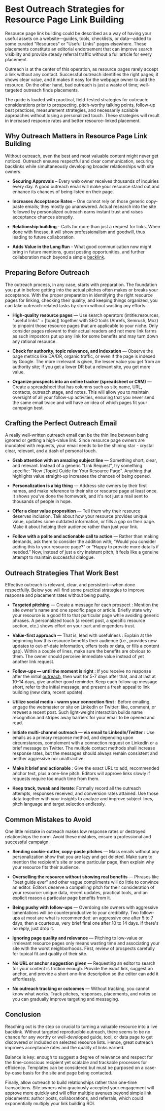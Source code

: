 # Best Outreach Strategies for Resource Page Link Building


Resource page link building could be described as a way of having your useful assets on a website—guides, tools, checklists, or data—added to some curated "Resources" or "Useful Links" pages elsewhere. These placements constitute an editorial endorsement that can improve search visibility and provide steady referral traffic without a full article for every placement.

Outreach is at the center of this operation, as resource pages rarely accept a link without any contact. Successful outreach identifies the right pages; it shows clear value, and it makes it easy for the webpage owner to add the resource. On the other hand, bad outreach is just a waste of time; well-targeted outreach finds placements.

The guide is loaded with practical, field-tested strategies for outreach: considerations prior to prospecting, pitch-worthy talking points, follow-up best practices, measurement strategies, and necessarily scalable approaches without losing a personalized touch. These strategies will result in increased response rates and better resource-linked placement.

## Why Outreach Matters in Resource Page Link Building

Without outreach, even the best and most valuable content might never get noticed. Outreach ensures respectful and clear communication, securing backlinks while simultaneously developing broader relationships with site owners.

- **Securing Approvals** – Every web owner receives thousands of inquiries every day. A good outreach email will make your resource stand out and enhance its chances of being listed on their page.

- **Increases Acceptance Rates** – One cannot rely on those generic copy-paste emails; they mostly go unanswered. Actual research into the site followed by personalized outreach earns instant trust and raises acceptance chances abruptly.

- **Relationship building** - Calls for more than just a request for links. When done with finesse, it will show professionalism and goodwill, thus leading to future collaboration.

- **Adds Value in the Long Run** - What good communication now might bring in future mentions, guest posting opportunities, and further collaboration much beyond a simple [backlink](https://www.backlinkchecker.co/).

## Preparing Before Outreach

The outreach process, in any case, starts with preparation. The foundation you put in before getting into the actual pitches often makes or breaks your acceptance. With the proper preparation in identifying the right resource pages for linking, checking their quality, and keeping things organized, you can take outreach-related tasks by storm without wasting any efforts.

- **High-quality resource pages** — Use search operators (intitle:resources, "useful links" + [topic]) together with SEO tools (Ahrefs, Semrush, Moz) to pinpoint those resource pages that are applicable to your niche. Only consider pages relevant to their actual readers and not mere link farms as such impostors put up any link for some benefits and may turn down any rational resource.

- **Check for authority, topic relevance, and indexation** — Observe the page metrics like DA/DR, organic traffic, or even if the page is indexed by Google. The more irrelevant is given, the lesser value you get from an authority site; if you get a lower DR but a relevant site, you get more value.

- **Organize prospects into an online tracker (spreadsheet or CRM)** — Create a spreadsheet that has columns such as site name, URL, contacts, outreach stage, and notes. This will allow you to maintain oversight of all your follow-up activities, ensuring that you never send the same email twice and will have an idea of which pages fit your campaign best.

## Crafting the Perfect Outreach Email

A really well-written outreach email can be the thin line between being ignored or getting a high-value link. Since resource page owners are inundated with requests, your email needs to be the shining star - crystal clear, relevant, and a dash of personal touch.

- **Grab attention with an amazing subject line** — Something short, clear, and relevant. Instead of a generic "Link Request", try something specific: "New [Topic] Guide for Your Resource Page". Anything that highlights value straight-up increases the chances of being opened.

- **Personalization is a big thing** — Address site owners by their first names, and make reference to their site or resource page at least once. It shows you've done the homework, and it's not just a mail sent to thousands of people in hope.

- **Offer a clear value proposition** — Tell them why their resource deserves inclusion. Talk about how your resource provides unique value, updates some outdated information, or fills a gap on their page. Make it about helping their audience rather than just your link.

- **Follow with a polite and actionable call to action** — Rather than making demands, ask them to consider the addition with, “Would you consider adding this to your resource page?” or “Happy to provide more details if needed.” Now, instead of just a dry insistent pitch, it feels like a genuine attempt to maintain successful dialogue.

## Outreach Strategies That Work Best

Effective outreach is relevant, clear, and persistent—when done respectfully. Below you will find some practical strategies to improve response and placement rates without being pushy.

- **Targeted pitching** — Create a message for each prospect : Mention the site owner's name and one specific page or article. Briefly state why your resource is a good fit to that particular page while avoiding generic phrases. A personalized touch (a recent post, a specific resource section, etc.) shows effort on your part and engenders trust.

- **Value-first approach** — That is, lead with usefulness : Explain at the beginning how this resource benefits their audience (i.e., provides new updates to out-of-date information, offers tools or data, or fills a content gap). Within a couple of lines, make sure the benefits are obvious to them. The owner should perceive immediate value instead of yet another link request.

- **Follow-ups — until the moment is right** : If you receive no response after the initial [outreach](https://blog.backlinkchecker.co/reverse-outreach-link-building/), then wait for 5-7 days after that, and at last at 10-14 days, give another good reminder. Keep each follow-up message short, refer to the initial message, and present a fresh appeal to link building (new data, recent update).

- **Utilize social media - warm your connection first** : Before emailing, engage the webmaster or site on LinkedIn or Twitter: like, comment, or retweet a recent post. Such light-weight interaction builds name recognition and stripes away barriers for your email to be opened and read.

- **Initiate multi-channel outreach — via email to LinkedIn/Twitter** : Use emails as a primary response method, and depending upon circumstances, complement with a connection request on LinkedIn or a brief message on Twitter. The multiple contact methods shall increase response rates, but the messages should always remain consistent and neither aggressive nor unattractive.

- **Make it brief and actionable** : Give the exact URL to add, recommended anchor text, plus a one-line pitch. Editors will approve links slowly if requests require too much time from them.

- **Keep track, tweak and iterate**: Formally record all the outreach attempts, responses received, and conversion rates attained. Use those data together with your insights to analyze and improve subject lines, pitch language and target selection endlessly.

## Common Mistakes to Avoid

One little mistake in outreach makes low response rates or destroyed relationships the norm. Avoid these mistakes, ensure a professional and successful campaign.

- **Sending cookie-cutter, copy-paste pitches** — Mass emails without any personalization show that you are lazy and get deleted. Make sure to mention the recipient's site or some particular page, then explain why your resource fits their audience.

- **Overselling the resource without showing real benefits** — Phrases like "best guide ever" and other vague compliments will do little to convince an editor. Editors deserve a compelling pitch for their consideration of your resource: unique data, recent updates, practical tools, and an explicit reason a particular page benefits from it.

- **Being pushy with follow-ups** — Overdoing site owners with aggressive lamentations will be counterproductive to your credibility. Two follow-ups at most are what is recommended: an aggressive one after 5 to 7 days, then a courteous, very brief final one after 10 to 14 days. If there's no reply, just drop it.

- **Ignoring page quality and relevance** — Pitching to low-value or irrelevant resource pages only means wasting time and associating your site with the worst neighborhoods. First, review of prospects carefully for topical fit and quality of their site.

- **No URL or anchor suggestion given** — Requesting an editor to search for your content is friction enough. Provide the exact link, suggest an anchor, and provide a short one-line description so the editor can add it effortlessly.

- **No outreach tracking or outcomes** — Without tracking, you cannot know what works. Track pitches, responses, placements, and notes so you can gradually improve targeting and messaging.

## Conclusion

Reaching out is the step so crucial to turning a valuable resource into a live backlink. Without targeted reproducible outreach, there seems to be no chance for any worthy or well-developed guide, tool, or data page to get discovered or included on selected resource lists. Hence, great outreach improves acceptance rates and the quality of links earned.

Balance is key: enough to suggest a degree of relevance and respect for the time-conscious recipient yet scalable and trackable processes for efficiency. Templates can be considered but must be purposed on a case-by-case basis for the site and page being contacted.

Finally, allow outreach to build relationships rather than one-time transactions. Site owners who graciously accepted your engagement will approve more quickly and will offer multiple avenues beyond simple link placements: author posts, collaborations, and referrals, which could exponentially multiply your link building ROI.
